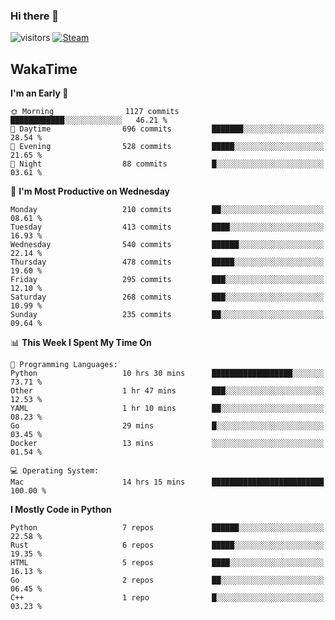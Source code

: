 ### Hi there 👋

![visitors](https://visitor-badge.glitch.me/badge?page_id=zhourunlai)
[![Steam](https://img.shields.io/badge/dynamic/json?url=https%3A%2F%2Fapi.swo.moe%2Fstats%2Fsteamgames%2F76561198285156854&query=count&color=0b1a37&label=Steam&labelColor=134375&logo=steam&suffix=+games&cacheSeconds=3600)](http://steamcommunity.com/profiles/76561198285156854)

## WakaTime
<!--START_SECTION:waka-->
**I'm an Early 🐤** 

```text
🌞 Morning                1127 commits        ████████████░░░░░░░░░░░░░   46.21 % 
🌆 Daytime                696 commits         ███████░░░░░░░░░░░░░░░░░░   28.54 % 
🌃 Evening                528 commits         █████░░░░░░░░░░░░░░░░░░░░   21.65 % 
🌙 Night                  88 commits          █░░░░░░░░░░░░░░░░░░░░░░░░   03.61 % 
```
📅 **I'm Most Productive on Wednesday** 

```text
Monday                   210 commits         ██░░░░░░░░░░░░░░░░░░░░░░░   08.61 % 
Tuesday                  413 commits         ████░░░░░░░░░░░░░░░░░░░░░   16.93 % 
Wednesday                540 commits         ██████░░░░░░░░░░░░░░░░░░░   22.14 % 
Thursday                 478 commits         █████░░░░░░░░░░░░░░░░░░░░   19.60 % 
Friday                   295 commits         ███░░░░░░░░░░░░░░░░░░░░░░   12.10 % 
Saturday                 268 commits         ███░░░░░░░░░░░░░░░░░░░░░░   10.99 % 
Sunday                   235 commits         ██░░░░░░░░░░░░░░░░░░░░░░░   09.64 % 
```


📊 **This Week I Spent My Time On** 

```text
💬 Programming Languages: 
Python                   10 hrs 30 mins      ██████████████████░░░░░░░   73.71 % 
Other                    1 hr 47 mins        ███░░░░░░░░░░░░░░░░░░░░░░   12.53 % 
YAML                     1 hr 10 mins        ██░░░░░░░░░░░░░░░░░░░░░░░   08.23 % 
Go                       29 mins             █░░░░░░░░░░░░░░░░░░░░░░░░   03.45 % 
Docker                   13 mins             ░░░░░░░░░░░░░░░░░░░░░░░░░   01.54 % 

💻 Operating System: 
Mac                      14 hrs 15 mins      █████████████████████████   100.00 % 
```

**I Mostly Code in Python** 

```text
Python                   7 repos             ██████░░░░░░░░░░░░░░░░░░░   22.58 % 
Rust                     6 repos             █████░░░░░░░░░░░░░░░░░░░░   19.35 % 
HTML                     5 repos             ████░░░░░░░░░░░░░░░░░░░░░   16.13 % 
Go                       2 repos             ██░░░░░░░░░░░░░░░░░░░░░░░   06.45 % 
C++                      1 repo              █░░░░░░░░░░░░░░░░░░░░░░░░   03.23 % 
```




<!--END_SECTION:waka-->
